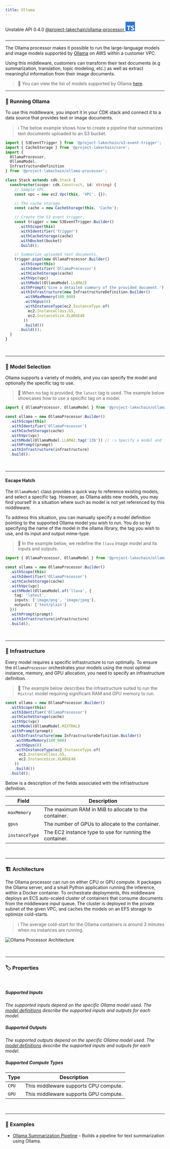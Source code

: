 ```yaml
---
title: Ollama
---
```


<span title="Label: Pro" data-view-component="true" class="Label Label--api text-uppercase">
  Unstable API
</span>
<span title="Label: Pro" data-view-component="true" class="Label Label--version text-uppercase">
  0.4.0
</span>
<span title="Label: Pro" data-view-component="true" class="Label Label--package">
  <a target="_blank" href="https://www.npmjs.com/package/@project-lakechain/ollama-processor">
    @project-lakechain/ollama-processor
  </a>
</span>
<span class="language-icon">
  <svg role="img" viewBox="0 0 24 24" width="30" xmlns="http://www.w3.org/2000/svg" style="fill: #3178C6;"><title>TypeScript</title><path d="M1.125 0C.502 0 0 .502 0 1.125v21.75C0 23.498.502 24 1.125 24h21.75c.623 0 1.125-.502 1.125-1.125V1.125C24 .502 23.498 0 22.875 0zm17.363 9.75c.612 0 1.154.037 1.627.111a6.38 6.38 0 0 1 1.306.34v2.458a3.95 3.95 0 0 0-.643-.361 5.093 5.093 0 0 0-.717-.26 5.453 5.453 0 0 0-1.426-.2c-.3 0-.573.028-.819.086a2.1 2.1 0 0 0-.623.242c-.17.104-.3.229-.393.374a.888.888 0 0 0-.14.49c0 .196.053.373.156.529.104.156.252.304.443.444s.423.276.696.41c.273.135.582.274.926.416.47.197.892.407 1.266.628.374.222.695.473.963.753.268.279.472.598.614.957.142.359.214.776.214 1.253 0 .657-.125 1.21-.373 1.656a3.033 3.033 0 0 1-1.012 1.085 4.38 4.38 0 0 1-1.487.596c-.566.12-1.163.18-1.79.18a9.916 9.916 0 0 1-1.84-.164 5.544 5.544 0 0 1-1.512-.493v-2.63a5.033 5.033 0 0 0 3.237 1.2c.333 0 .624-.03.872-.09.249-.06.456-.144.623-.25.166-.108.29-.234.373-.38a1.023 1.023 0 0 0-.074-1.089 2.12 2.12 0 0 0-.537-.5 5.597 5.597 0 0 0-.807-.444 27.72 27.72 0 0 0-1.007-.436c-.918-.383-1.602-.852-2.053-1.405-.45-.553-.676-1.222-.676-2.005 0-.614.123-1.141.369-1.582.246-.441.58-.804 1.004-1.089a4.494 4.494 0 0 1 1.47-.629 7.536 7.536 0 0 1 1.77-.201zm-15.113.188h9.563v2.166H9.506v9.646H6.789v-9.646H3.375z"/></svg>
</span>
<div style="margin-top: 26px"></div>

---

The Ollama processor makes it possible to run the large-language models and image models supported by [Ollama](https://ollama.com/) on AWS within a customer VPC.

Using this middleware, customers can transform their text documents (e.g summarization, translation, topic modeling, etc.) as well as extract meaningful information from their image documents.

> 💁 You can view the list of models supported by Ollama [here](https://ollama.com/library).

---

### 🦙 Running Ollama

To use this middleware, you import it in your CDK stack and connect it to a data source that provides text or image documents.

> ℹ️ The below example shows how to create a pipeline that summarizes text documents uploaded to an S3 bucket.

```typescript
import { S3EventTrigger } from '@project-lakechain/s3-event-trigger';
import { CacheStorage } from '@project-lakechain/core';
import {
  OllamaProcessor,
  OllamaModel,
  InfrastructureDefinition
} from '@project-lakechain/ollama-processor';

class Stack extends cdk.Stack {
  constructor(scope: cdk.Construct, id: string) {
    // Sample VPC.
    const vpc = new ec2.Vpc(this, 'VPC', {});

    // The cache storage.
    const cache = new CacheStorage(this, 'Cache');

    // Create the S3 event trigger.
    const trigger = new S3EventTrigger.Builder()
      .withScope(this)
      .withIdentifier('Trigger')
      .withCacheStorage(cache)
      .withBucket(bucket)
      .build();

    // Summarize uploaded text documents.
    trigger.pipe(new OllamaProcessor.Builder()
      .withScope(this)
      .withIdentifier('OllamaProcessor')
      .withCacheStorage(cache)
      .withVpc(vpc)
      .withModel(OllamaModel.LLAMA2)
      .withPrompt('Give a detailed summary of the provided document.')
      .withInfrastructure(new InfrastructureDefinition.Builder()
        .withMaxMemory(180_000)
        .withGpus(8)
        .withInstanceType(ec2.InstanceType.of(
          ec2.InstanceClass.G5,
          ec2.InstanceSize.XLARGE48
        ))
        .build())
      .build());
  }
}
```

<br>

---

### 🤖 Model Selection

Ollama supports a variety of models, and you can specify the model and optionally the specific tag to use.

> 💁 When no tag is provided, the `latest` tag is used. The example below showcases how to use a specific tag on a model.

```typescript
import { OllamaProcessor, OllamaModel } from '@project-lakechain/ollama-processor';

const ollama = new OllamaProcessor.Builder()
  .withScope(this)
  .withIdentifier('OllamaProcessor')
  .withCacheStorage(cache)
  .withVpc(vpc)
  .withModel(OllamaModel.LLAMA2.tag('13b')) // 👈 Specify a model and tag.
  .withPrompt(prompt)
  .withInfrastructure(infrastructure)
  .build();
```

<br>

---

#### Escape Hatch

The `OllamaModel` class provides a quick way to reference existing models, and select a specific tag. However, as Ollama adds new models, you may find yourself in a situation where such as model is not yet referenced by this middleware.

To address this situation, you can manually specify a model definition pointing to the supported Ollama model you wish to run. You do so by specifying the name of the model in the ollama library, the tag you wish to use, and its input and output mime-type.

> 💁 In the example below, we redefine the `llava` image model and its inputs and outputs.

```typescript
import { OllamaProcessor, OllamaModel } from '@project-lakechain/ollama-processor';

const ollama = new OllamaProcessor.Builder()
  .withScope(this)
  .withIdentifier('OllamaProcessor')
  .withCacheStorage(cache)
  .withVpc(vpc)
  .withModel(OllamaModel.of('llava', {
    tag: 'latest',
    inputs: ['image/png', 'image/jpeg'],
    outputs: ['text/plain']
  }))
  .withPrompt(prompt)
  .withInfrastructure(infrastructure)
  .build();
```

<br>

---

### 🌉 Infrastructure

Every model requires a specific infrastructure to run optimally. To ensure the `OllamaProcessor` orchestrates your models using the most optimal instance, memory, and GPU allocation, you need to specify an infrastructure definition.

> 💁 The example below describes the infrastructure suited to run the `Mixtral` model requiring significant RAM and GPU memory to run.

```typescript
const ollama = new OllamaProcessor.Builder()
  .withScope(this)
  .withIdentifier('OllamaProcessor')
  .withCacheStorage(cache)
  .withVpc(vpc)
  .withModel(OllamaModel.MIXTRAL)
  .withPrompt(prompt)
  .withInfrastructure(new InfrastructureDefinition.Builder()
    .withMaxMemory(180_000)
    .withGpus(8)
    .withInstanceType(ec2.InstanceType.of(
      ec2.InstanceClass.G5,
      ec2.InstanceSize.XLARGE48
    ))
    .build())
  .build();
```

Below is a description of the fields associated with the infrastructure definition.

| Field | Description |
| ----- | ----------- |
| `maxMemory` | The maximum RAM in MiB to allocate to the container. |
| `gpus` | The number of GPUs to allocate to the container. |
| `instanceType` | The EC2 instance type to use for running the container. |

<br>

---

### 🏗️ Architecture

The Ollama processor can run on either CPU or GPU compute. It packages the Ollama server, and a small Python application running the inference, within a Docker container. To orchestrate deployments, this middleware deploys an ECS auto-scaled cluster of containers that consume documents from the middleware input queue. The cluster is deployed in the private subnet of the given VPC, and caches the models on an EFS storage to optimize cold-starts.

> ℹ️ The average cold-start for the Ollama containers is around 3 minutes when no instances are running.

![Ollama Processor Architecture](../../../assets/ollama-processor-architecture.png)

<br>

---

### 🏷️ Properties

<br>

##### Supported Inputs

*The supported inputs depend on the specific Ollama model used. The [model definitions](https://github.com/awslabs/project-lakechain/blob/main/packages/middlewares/text-processors/ollama-processor/src/definitions/model.ts) describe the supported inputs and outputs for each model.*

##### Supported Outputs

*The supported outputs depend on the specific Ollama model used. The [model definitions](https://github.com/awslabs/project-lakechain/blob/main/packages/middlewares/text-processors/ollama-processor/src/definitions/model.ts) describe the supported inputs and outputs for each model.*

##### Supported Compute Types

| Type  | Description |
| ----- | ----------- |
| `CPU` | This middleware supports CPU compute. |
| `GPU` | This middleware supports GPU compute. |

<br>

---

### 📖 Examples

- [Ollama Summarization Pipeline](https://github.com/awslabs/project-lakechain/tree/main/examples/simple-pipelines/summarization-pipelines/ollama-summarization-pipeline) - Builds a pipeline for text summarization using Ollama.

